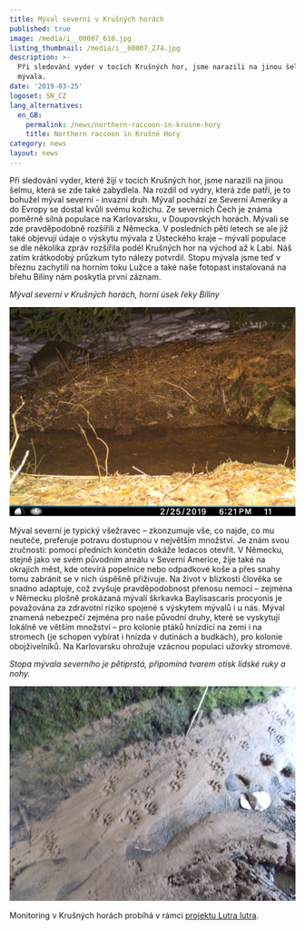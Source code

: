 ```yaml
---
title: Mýval severní v Krušných horách
published: true
image: /media/i__00007_610.jpg
listing_thumbnail: /media/i__00007_274.jpg
description: >-
  Při sledování vyder v tocích Krušných hor, jsme narazili na jinou šelmu -
  mývala.
date: '2019-03-25'
logoset: SN_CZ
lang_alternatives:
  en_GB:
    permalink: /news/northern-raccoon-in-krusne-hory
    title: Northern raccoon in Krušné Hory
category: news
layout: news
---
```

Při sledování vyder, které žijí v tocích Krušných hor, jsme narazili na jinou šelmu, která se zde také zabydlela. Na rozdíl od vydry, která zde patří, je to bohužel mýval severní - invazní druh. Mýval pochází ze Severní Ameriky a do Evropy se dostal kvůli svému kožichu. Ze severních Čech je známa poměrně silná populace na Karlovarsku, v Doupovských horách. Mývali se zde pravděpodobně rozšířili z Německa. V posledních pěti letech se ale již také objevují údaje o výskytu mývala z Ústeckého kraje – mývalí populace se dle několika zpráv rozšířila podél Krušných hor na východ až k Labi. Náš zatím krátkodobý průzkum tyto nálezy potvrdil. Stopu mývala jsme teď v březnu zachytili na horním toku Lužce a také naše fotopast instalovaná na břehu Bíliny nám poskytla první záznam.

_Mýval severní v Krušných horách, horní úsek řeky Bíliny_

![Mýval severní na břehu toku](/media/i__00008_610.jpg "mýval severní")

Mýval severní je typický všežravec – zkonzumuje vše, co najde, co mu neuteče, preferuje potravu dostupnou v největším množství. Je znám svou zručností: pomocí předních končetin dokáže ledacos otevřít. V Německu, stejně jako ve svém původním areálu v Severní Americe, žije také na okrajích měst, kde otevírá popelnice nebo odpadkové koše a přes snahy tomu zabránit se v nich úspěšně přiživuje. Na život v blízkosti člověka se snadno adaptuje, což zvyšuje pravděpodobnost přenosu nemocí – zejména v Německu plošně prokázaná mývalí škrkavka Baylisascaris procyonis je považována za zdravotní riziko spojené s výskytem mývalů i u nás. Mýval znamená nebezpečí zejména pro naše původní druhy, které se vyskytují lokálně ve větším množství – pro kolonie ptáků hnízdící na zemi i na stromech (je schopen vybírat i hnízda v dutinách a budkách), pro kolonie obojživelníků. Na Karlovarsku ohrožuje vzácnou populaci užovky stromové. 

_Stopa mývala severního je pětiprstá, připomíná tvarem otisk lidské ruky a nohy._

![stopa mývala severního v písku](/media/2019_lutrlutr_260_610.jpg "stopa mýval severní")

Monitoring v Krušných horách probíhá v rámci [projektu Lutra lutra](/projects/lutra-lutra.html).
